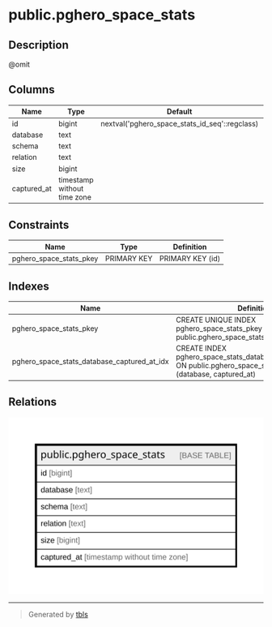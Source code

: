 # public.pghero_space_stats

## Description

@omit

## Columns

| Name | Type | Default | Nullable | Children | Parents | Comment |
| ---- | ---- | ------- | -------- | -------- | ------- | ------- |
| id | bigint | nextval('pghero_space_stats_id_seq'::regclass) | false |  |  |  |
| database | text |  | true |  |  |  |
| schema | text |  | true |  |  |  |
| relation | text |  | true |  |  |  |
| size | bigint |  | true |  |  |  |
| captured_at | timestamp without time zone |  | true |  |  |  |

## Constraints

| Name | Type | Definition |
| ---- | ---- | ---------- |
| pghero_space_stats_pkey | PRIMARY KEY | PRIMARY KEY (id) |

## Indexes

| Name | Definition |
| ---- | ---------- |
| pghero_space_stats_pkey | CREATE UNIQUE INDEX pghero_space_stats_pkey ON public.pghero_space_stats USING btree (id) |
| pghero_space_stats_database_captured_at_idx | CREATE INDEX pghero_space_stats_database_captured_at_idx ON public.pghero_space_stats USING btree (database, captured_at) |

## Relations

![er](public.pghero_space_stats.svg)

---

> Generated by [tbls](https://github.com/k1LoW/tbls)
